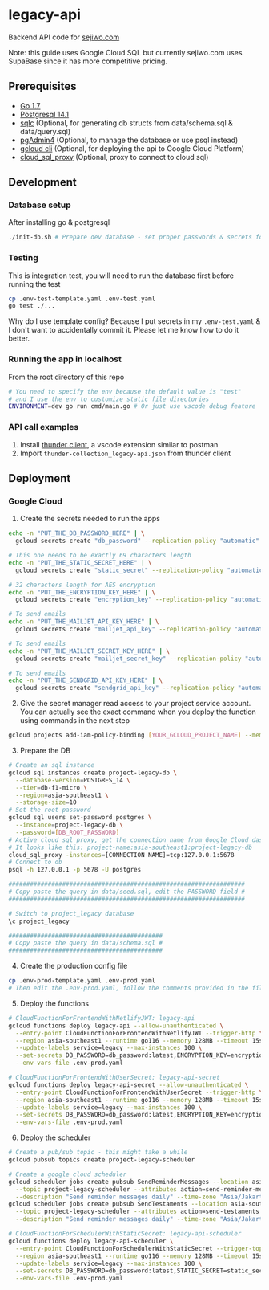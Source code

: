 # legacy-api
Backend API code for [sejiwo.com](https://sejiwo.com/)

Note: this guide uses Google Cloud SQL but currently sejiwo.com uses SupaBase since it has more competitive pricing.

## Prerequisites
- [Go 1.7](https://go.dev/doc/install)
- [Postgresql 14.1](https://www.postgresql.org/download/)
- [sqlc](https://docs.sqlc.dev/en/latest/overview/install.html) (Optional, for generating db structs from data/schema.sql & data/query.sql)
- [pgAdmin4](https://www.pgadmin.org/download/) (Optional, to manage the database or use psql instead)
- [gcloud cli](https://cloud.google.com/sdk/docs/install) (Optional, for deploying the api to Google Cloud Platform)
- [cloud_sql_proxy](https://cloud.google.com/sql/docs/mysql/connect-admin-proxy) (Optional, proxy to connect to cloud sql)

## Development
### Database setup
After installing go & postgresql
```sh
./init-db.sh # Prepare dev database - set proper passwords & secrets for production
```

### Testing
This is integration test, you will need to run the database first before running the test
```sh
cp .env-test-template.yaml .env-test.yaml
go test ./...
```
Why do I use template config? Because I put secrets in my `.env-test.yaml` & I don't want to accidentally commit it. Please let me know how to do it better.

### Running the app in localhost
From the root directory of this repo
```sh
# You need to specify the env because the default value is "test"
# and I use the env to customize static file directories
ENVIRONMENT=dev go run cmd/main.go # Or just use vscode debug feature
```

### API call examples
1. Install [thunder client](https://www.thunderclient.com/), a vscode extension similar to postman
2. Import `thunder-collection_legacy-api.json` from thunder client

## Deployment

### Google Cloud
1. Create the secrets needed to run the apps
```sh
echo -n "PUT_THE_DB_PASSWORD_HERE" | \
  gcloud secrets create "db_password" --replication-policy "automatic" --data-file -

# This one needs to be exactly 69 characters length
echo -n "PUT_THE_STATIC_SECRET_HERE" | \
  gcloud secrets create "static_secret" --replication-policy "automatic" --data-file -

# 32 characters length for AES encryption
echo -n "PUT_THE_ENCRYPTION_KEY_HERE" | \
  gcloud secrets create "encryption_key" --replication-policy "automatic" --data-file -

# To send emails
echo -n "PUT_THE_MAILJET_API_KEY_HERE" | \
  gcloud secrets create "mailjet_api_key" --replication-policy "automatic" --data-file -

# To send emails
echo -n "PUT_THE_MAILJET_SECRET_KEY_HERE" | \
  gcloud secrets create "mailjet_secret_key" --replication-policy "automatic" --data-file -

# To send emails
echo -n "PUT_THE_SENDGRID_API_KEY_HERE" | \
  gcloud secrets create "sendgrid_api_key" --replication-policy "automatic" --data-file -
```
2. Give the secret manager read access to your project service account. You can actually see the exact command when you deploy the function using commands in the next step
```sh
gcloud projects add-iam-policy-binding [YOUR_GCLOUD_PROJECT_NAME] --member='serviceAccount:[YOUR_GCLOUD_PROJECT_NAME]@appspot.gserviceaccount.com' --role='roles/secretmanager.secretAccessor'
```
3. Prepare the DB
```sh
# Create an sql instance
gcloud sql instances create project-legacy-db \
  --database-version=POSTGRES_14 \
  --tier=db-f1-micro \
  --region=asia-southeast1 \
  --storage-size=10
# Set the root password
gcloud sql users set-password postgres \
  --instance=project-legacy-db \
  --password=[DB_ROOT_PASSWORD]
# Active cloud sql proxy, get the connection name from Google Cloud dashboard
# It looks like this: project-name:asia-southeast1:project-legacy-db
cloud_sql_proxy -instances=[CONNECTION NAME]=tcp:127.0.0.1:5678
# Connect to db
psql -h 127.0.0.1 -p 5678 -U postgres

##################################################################
# Copy paste the query in data/seed.sql, edit the PASSWORD field #
##################################################################

# Switch to project_legacy database
\c project_legacy

###########################################
# Copy paste the query in data/schema.sql #
###########################################
```
4. Create the production config file
```sh
cp .env-prod-template.yaml .env-prod.yaml
# Then edit the .env-prod.yaml, follow the comments provided in the file
```
5. Deploy the functions
```sh
# CloudFunctionForFrontendWithNetlifyJWT: legacy-api
gcloud functions deploy legacy-api --allow-unauthenticated \
  --entry-point CloudFunctionForFrontendWithNetlifyJWT --trigger-http \
  --region asia-southeast1 --runtime go116 --memory 128MB --timeout 15s \
  --update-labels service=legacy --max-instances 100 \
  --set-secrets DB_PASSWORD=db_password:latest,ENCRYPTION_KEY=encryption_key:latest \
  --env-vars-file .env-prod.yaml

# CloudFunctionForFrontendWithUserSecret: legacy-api-secret
gcloud functions deploy legacy-api-secret --allow-unauthenticated \
  --entry-point CloudFunctionForFrontendWithUserSecret --trigger-http \
  --region asia-southeast1 --runtime go116 --memory 128MB --timeout 15s \
  --update-labels service=legacy --max-instances 100 \
  --set-secrets DB_PASSWORD=db_password:latest,ENCRYPTION_KEY=encryption_key:latest \
  --env-vars-file .env-prod.yaml
```
6. Deploy the scheduler
```sh
# Create a pub/sub topic - this might take a while
gcloud pubsub topics create project-legacy-scheduler

# Create a google cloud scheduler
gcloud scheduler jobs create pubsub SendReminderMessages --location asia-southeast1 --schedule "22 19 * * *" \
  --topic project-legacy-scheduler --attributes action=send-reminder-messages \
  --description "Send reminder messages daily" --time-zone "Asia/Jakarta"
gcloud scheduler jobs create pubsub SendTestaments --location asia-southeast1 --schedule "38 19 * * *" \
  --topic project-legacy-scheduler --attributes action=send-testaments \
  --description "Send reminder messages daily" --time-zone "Asia/Jakarta"

# CloudFunctionForSchedulerWithStaticSecret: legacy-api-scheduler
gcloud functions deploy legacy-api-scheduler \
  --entry-point CloudFunctionForSchedulerWithStaticSecret --trigger-topic project-legacy-scheduler \
  --region asia-southeast1 --runtime go116 --memory 128MB --timeout 15s \
  --update-labels service=legacy --max-instances 100 \
  --set-secrets DB_PASSWORD=db_password:latest,STATIC_SECRET=static_secret:latest,ENCRYPTION_KEY=encryption_key:latest,MAILJET_API_KEY=mailjet_api_key:latest,MAILJET_SECRET_KEY=mailjet_secret_key:latest,SENDGRID_API_KEY=sendgrid_api_key:latest \
  --env-vars-file .env-prod.yaml
```
